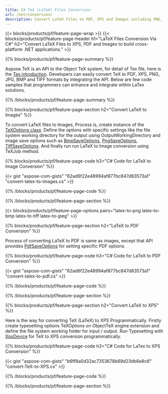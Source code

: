 ```yaml
---
title: C# TeX (LaTeX) Files Conversion
url: /net/conversion/
description: Convert LaTeX files to PDF, XPS and Images including PNG, JPEG, TIFF, BMP with few lines of C# code via .NET library.
---
```


{{< blocks/products/pf/feature-page-wrap >}}
{{< blocks/products/pf/feature-page-header h1="LaTeX Files Conversion Via C#" h2="Convert LaTeX Files to XPS, PDF and Images to build cross-platform .NET applications." >}}

{{% blocks/products/pf/feature-page-summary %}}


Aspose.TeX is an API to the Object TeX system, for detail of Tex file, here is the [Tex introduction](https://docs.aspose.com/tex/net/what-is-tex/). Developers can easily convert TeX to PDF, XPS, PNG, JPG, BMP and TIFF formats by integrating the API. Below are few code samples that programmers can enhance and integrate within LaTex solutions.



{{% /blocks/products/pf/feature-page-summary  %}}

{{% blocks/products/pf/feature-page-section  h2="Convert LaTeX to Images" %}}

To convert LaTeX files to Images, Process is, create instance of the [TeXOptions class](https://apireference.aspose.com/tex/net/aspose.tex/texoptions). Define the options with specific settings like the file system working directory for the output using OutputWorkingDirectory and image save options such as [BmpSaveOptions](https://apireference.aspose.com/tex/net/aspose.tex.presentation.image/bmpsaveoptions), [PngSaveOptions](https://apireference.aspose.com/tex/net/aspose.tex.presentation.image/pngsaveoptions), [TiffSaveOptions](https://apireference.aspose.com/tex/net/aspose.tex.presentation.image/tiffsaveoptions). And finally run run LaTeX to Image conversion using TeXJob method.

{{% blocks/products/pf/feature-page-code h3="C# Code for LaTeX to Image Conversion" %}}

{{< gist "aspose-com-gists" "62ad6f22e48994af877bc847d83573a1" "convert-latex-to-images.cs" >}}

{{% /blocks/products/pf/feature-page-code  %}}

{{% /blocks/products/pf/feature-page-section %}}

{{< blocks/products/pf/feature-page-options pairs="latex-to-png latex-to-bmp latex-to-tiff latex-to-jpeg" >}}

{{% blocks/products/pf/feature-page-section  h2="LaTeX to PDF Conversion" %}}

Process of converting LaTeX to PDF is same as images, except that API provides [PdfSaveOptions](https://apireference.aspose.com/tex/net/aspose.tex.presentation.pdf/pdfsaveoptions) for setting specific PDF options. 


{{% blocks/products/pf/feature-page-code h3="C# Code for LaTeX to PDF Conversion" %}}

{{< gist "aspose-com-gists" "62ad6f22e48994af877bc847d83573a1" "convert-latex-to-pdf.cs" >}}

{{% /blocks/products/pf/feature-page-code  %}}

{{% /blocks/products/pf/feature-page-section %}}

{{% blocks/products/pf/feature-page-section  h2="Convert LaTeX to XPS" %}}

Here is the way for converting TeX (LaTeX) to XPS Programmatically. Firstly create typesetting options TeXOptions on ObjectTeX engine extension and define the file system working folder for input / output. Run Typesetting with [XpsDevice](https://apireference.aspose.com/tex/net/aspose.tex.presentation.xps/xpsdevice) for TeX to XPS conversion programmatically.

{{% blocks/products/pf/feature-page-code h3="C# Code for LaTex to XPS Conversion" %}}

{{< gist "aspose-com-gists" "b6ff8a0d32ac7353678b69d23db6e8c6" "convert-TeX-to-XPS.cs" >}}

{{% /blocks/products/pf/feature-page-code  %}}

{{% /blocks/products/pf/feature-page-section %}}